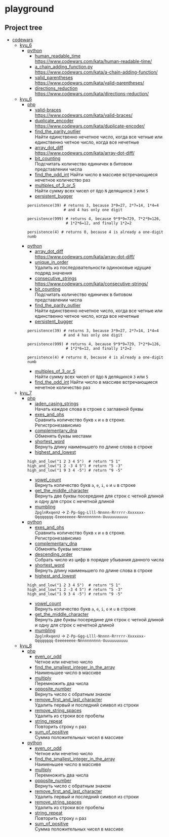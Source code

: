 # playground

## Project tree

* [codewars](./codewars)
    * [kyu_6](./codewars/kyu_5)
        * [python](./codewars/kyu_5/python)
            * [human_readable_time](./codewars/kyu_5/python/human_readable_time.py)  
            https://www.codewars.com/kata/human-readable-time/
            * [a_chain_adding_function.py](./codewars/kyu_5/python/a_chain_adding_function.py.py)  
            https://www.codewars.com/kata/a-chain-adding-function/
            * [valid_parentheses](./codewars/kyu_5/python/valid_parentheses.py)  
            https://www.codewars.com/kata/valid-parentheses/
            * [directions_reduction](./codewars/kyu_5/python/directions_reduction.py)  
            https://www.codewars.com/kata/directions-reduction/
    * [kyu_6](./codewars/kyu_6)
        * [php](./codewars/kyu_6/php)
            * [valid-braces](./codewars/kyu_6/php/valid-braces.php)  
            https://www.codewars.com/kata/valid-braces/
            * [duplicate_encoder](./codewars/kyu_6/php/duplicate_encoder.php)  
            https://www.codewars.com/kata/duplicate-encoder/
            * [find_the_parity_outlier](./codewars/kyu_6/php/find_the_parity_outlier.php)  
            Найти единственно нечетное число, когда все четные или
            единственно четное число, когда все нечетные  
            * [array_dot_diff](./codewars/kyu_6/python/array_dot_diff.py)  
            https://www.codewars.com/kata/array-dot-diff/
            * [bit_counting](./codewars/kyu_6/php/bit_counting.php)  
            Подсчитать количество единичек в битовом представлении числа
            * [find_the_odd_int](./codewars/kyu_6/php/find_the_odd_int.php)
            Найти число в массиве встречающиеся нечетное количество раз
            * [multiples_of_3_or_5](./codewars/kyu_6/php/multiples_of_3_or_5.php)  
            Найти сумму всех чисел от ``0``до ``N`` делящихся ``3`` или ``5``
            * [persistent_bugger](./codewars/kyu_6/php/persistent_bugger.php)  
            ```
            persistence(39) # returns 3, because 3*9=27, 2*7=14, 1*4=4
                            # and 4 has only one digit
                            
            persistence(999) # returns 4, because 9*9*9=729, 7*2*9=126,
                             # 1*2*6=12, and finally 1*2=2

            persistence(4) # returns 0, because 4 is already a one-digit numb
            ```
        * [python](./codewars/kyu_6/python)
            * [array_dot_diff](./codewars/kyu_6/python/array_dot_diff.py)  
            https://www.codewars.com/kata/array-dot-diff/
            * [unique_in_order](./codewars/kyu_6/python/unique_in_order.py)  
            Удалить из последовательности одиноковые идущие подряд значения
            * [consecutive_strings](./codewars/kyu_6/python/consecutive_strings.py)  
            https://www.codewars.com/kata/consecutive-strings/
            * [bit_counting](./codewars/kyu_6/python/bit_counting.py)  
            Подсчитать количество единичек в битовом представлении числа
            * [find_the_parity_outlier](./codewars/kyu_6/python/find_the_parity_outlier.py)  
            Найти единственно нечетное число, когда все четные или
            единственно четное число, когда все нечетные  
            * [persistent_bugger](./codewars/kyu_6/python/persistent_bugger.py)  
            ```
            persistence(39) # returns 3, because 3*9=27, 2*7=14, 1*4=4
                            # and 4 has only one digit
                            
            persistence(999) # returns 4, because 9*9*9=729, 7*2*9=126,
                             # 1*2*6=12, and finally 1*2=2

            persistence(4) # returns 0, because 4 is already a one-digit numb
            ```
            * [multiples_of_3_or_5](./codewars/kyu_6/python/multiples_of_3_or_5.py)  
            Найти сумму всех чисел от ``0``до ``N`` делящихся ``3`` или ``5``
            * [find_the_odd_int](./codewars/kyu_6/python/find_the_odd_int.py)
            Найти число в массиве встречающиеся нечетное количество раз
    * [kyu_7](./codewars/kyu_7)
        * [php](./codewars/kyu_7/php)
            * [jaden_casing_strings](./codewars/kyu_7/php/jaden_casing_strings.php)  
            Начать каждое слова в строке с заглавной буквы
            * [exes_and_ohs](./codewars/kyu_7/php/exes_and_ohs.php)  
            Сравнить количество букв ``x`` и ``o`` в строке. Регистронезависимо
            * [complementary_dna](./codewars/kyu_7/php/complementary_dna.php)  
            Обменять буквы местами
            * [shortest_word](./codewars/kyu_7/php/shortest_word.php)  
            Вернуть длину наименьшего по длине слова в строке
            * [highest_and_lowest](./codewars/kyu_7/php/highest_and_lowest.php)  
            ```
            high_and_low("1 2 3 4 5")  # return "5 1"
            high_and_low("1 2 -3 4 5") # return "5 -3"
            high_and_low("1 9 3 4 -5") # return "9 -5"
            ```
            * [vowel_count](./codewars/kyu_7/php/vowel_count.php)  
            Вернуть количество букв ``a``, ``e``, ``i``, ``o`` и ``u`` в строке
            * [get_the_middle_character](./codewars/kyu_7/php/get_the_middle_character.php)  
            Вернуть две буквы посередине для строк с четной длиной и одну для строк с нечетной длиной
            * [mumbling](./codewars/kyu_7/php/mumbling.php)  
            ``ZpglnRxqenU`` -> ``Z-Pp-Ggg-Llll-Nnnnn-Rrrrrr-Xxxxxxx-Qqqqqqqq-Eeeeeeeee-Nnnnnnnnnn-Uuuuuuuuuuu``
        * [python](./codewars/kyu_7/python)
            * [exes_and_ohs](./codewars/kyu_7/python/exes_and_ohs.py)  
            Сравнить количество букв ``x`` и ``o`` в строке. Регистронезависимо
            * [complementary_dna](./codewars/kyu_7/python/complementary_dna.py)  
            Обменять буквы местами
            * [descending_order](./codewars/kyu_7/python/descending_order.py)  
            Собрать число из цифр в порядке убывания данного числа
            * [shortest_word](./codewars/kyu_7/python/shortest_word.py)  
            Вернуть длину наименьшего по длине слова в строке
            * [highest_and_lowest](./codewars/kyu_7/python/highest_and_lowest.py)  
            ```
            high_and_low("1 2 3 4 5")  # return "5 1"
            high_and_low("1 2 -3 4 5") # return "5 -3"
            high_and_low("1 9 3 4 -5") # return "9 -5"
            ```
            * [vowel_count](./codewars/kyu_7/python/vowel_count.py)  
            Вернуть количество букв ``a``, ``e``, ``i``, ``o`` и ``u`` в строке
            * [get_the_middle_character](./codewars/kyu_7/python/get_the_middle_character.py)  
            Вернуть две буквы посередине для строк с четной длиной и одну для строк с нечетной длиной
            * [mumbling](./codewars/kyu_7/php/mumbling.py)  
            ``ZpglnRxqenU`` -> ``Z-Pp-Ggg-Llll-Nnnnn-Rrrrrr-Xxxxxxx-Qqqqqqqq-Eeeeeeeee-Nnnnnnnnnn-Uuuuuuuuuuu``
    * [kyu_8](./codewars/kyu_8)
        * [php](./codewars/kyu_8/php)
            * [even_or_odd](./codewars/kyu_8/php/even_or_odd.php)  
            Четное или нечетно число
            * [find_the_smallest_integer_in_the_array](./codewars/kyu_8/php/find_the_smallest_integer_in_the_array.php)  
            Наименьшее число в массиве
            * [multiply](./codewars/kyu_8/php/multiply.php)  
            Перемножить два числа
            * [opposite_number](./codewars/kyu_8/php/opposite_number.php)  
            Вернуть число с обратным знаком
            * [remove_first_and_last_character](./codewars/kyu_8/php/remove_first_and_last_character.php)  
            Удалить первый и последний символ из строки
            * [remove_string_spaces](./codewars/kyu_8/php/remove_string_spaces.php)  
            Удалить из строки все пробелы
            * [string_repeat](./codewars/kyu_8/php/string_repeat.php)  
            Повторить строку ``n`` раз
            * [sum_of_positive](./codewars/kyu_8/php/sum_of_positive.py)  
            Сумма положительных чисел в массиве
        * [python](./codewars/kyu_8/python)
            * [even_or_odd](./codewars/kyu_8/python/even_or_odd.py)  
            Четное или нечетно число
            * [find_the_smallest_integer_in_the_array](./codewars/kyu_8/python/find_the_smallest_integer_in_the_array.py)  
            Наименьшее число в массиве
            * [multiply](./codewars/kyu_8/python/multiply.py)  
            Перемножить два числа
            * [opposite_number](./codewars/kyu_8/python/opposite_number.py)  
            Вернуть число с обратным знаком
            * [remove_first_and_last_character](./codewars/kyu_8/python/remove_first_and_last_character.py)  
            Удалить первый и последний символ из строки
            * [remove_string_spaces](./codewars/kyu_8/python/remove_string_spaces.py)  
            Удалить из строки все пробелы
            * [string_repeat](./codewars/kyu_8/python/string_repeat.py)  
            Повторить строку ``n`` раз
            * [sum_of_positive](./codewars/kyu_8/python/sum_of_positive.py)  
            Сумма положительных чисел в массиве
